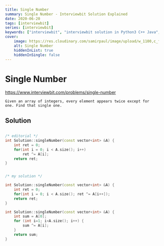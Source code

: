 ```yaml
---
title: Single Number
summary: Single Number - Interviewbit Solution Explained
date: 2020-06-20
tags: [interviewbit]
series: [interviewbit]
keywords: ["interviewbit", "interviewbit solution in Python3 C++ Java", "Single Number Solution Explained"]
cover:
    image: https://res.cloudinary.com/samirpaul/image/upload/w_1100,c_fit,co_rgb:FFFFFF,l_text:Arial_75_bold:Single Number - Solution Explained/problem-solving.webp
    alt: Single Number
    hiddenInList: true
    hiddenInSingle: false
---
```


# Single Number

https://www.interviewbit.com/problems/single-number


	Given an array of integers, every element appears twice except for one. Find that single one.
## Solution

```cpp

/* editorial */
int Solution::singleNumber(const vector<int> &A) {
    int ret = 0;
    for(int i = 0; i < A.size(); i++)
        ret ^= A[i];
    return ret;
}


/* my solution */

int Solution::singleNumber(const vector<int> &A) {
    int ret = 0;
    for(int i = 0; i < A.size(); ret ^= A[i++]);
    return ret;
}

int Solution::singleNumber(const vector<int> &A) {
    int sum = A[0];
    for (int i=1; i<A.size(); i++) {
        sum ^= A[i];
    }
    return sum;
}
```